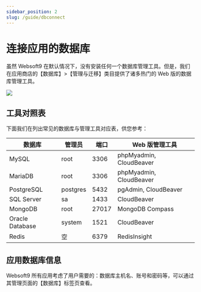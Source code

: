 ```yaml
---
sidebar_position: 2
slug: /guide/dbconnect
---
```


# 连接应用的数据库

虽然 Websoft9 在默认情况下，没有安装任何一个数据库管理工具。但是，我们在应用商店的【数据库】>【管理与迁移】类目提供了诸多热门的 Web 版的数据库管理工具。  

![](https://libs.websoft9.com/Websoft9/DocsPicture/zh/websoft9/websoft9-appstore-dbmanagelist.png)

## 工具对照表

下面我们在列出常见的数据库与管理工具对应表，供您参考：

| 数据库          | 管理员   | 端口  | Web 版管理工具          |
| --------------- | -------- | ----- | ----------------------- |
| MySQL           | root     | 3306  | phpMyadmin, CloudBeaver |
| MariaDB         | root     | 3306  | phpMyadmin, CloudBeaver |
| PostgreSQL      | postgres | 5432  | pgAdmin, CloudBeaver    |
| SQL Server      | sa       | 1433  | CloudBeaver             |
| MongoDB         | root     | 27017 | MongoDB Compass           |
| Oracle Database | system   | 1521  | CloudBeaver             |
| Redis           | 空       | 6379  | RedisInsight            |

## 应用数据库信息

Websoft9 所有应用考虑了用户需要的：数据库主机名、账号和密码等，可以通过其管理页面的【数据库】标签页查看。

